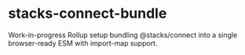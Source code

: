 # stacks-connect-bundle
Work-in-progress Rollup setup bundling @stacks/connect into a single browser-ready ESM with import-map support.
